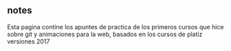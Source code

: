 ## notes
Esta pagina contine los apuntes de practica de los primeros cursos que hice sobre git y animaciones para la web, basados en los cursos de platiz versiones 2017
